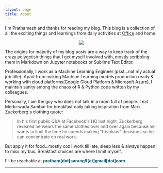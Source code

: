 ```yaml
---
layout: page
title: About
---
```


I'm Prathamesh and thanks for reading my blog. This blog is a collection of all the exciting things and learnings from daily activities at [Office](https://www.linkedin.com/company-beta/3607025/) and home. 

<div align="center"><img src="https://media.giphy.com/media/ZbUIRN1gI5ySc/giphy.gif" /></div>

The origins for majority of my blog posts are a way to keep track of the crazy polygotish things that I get myself involved with, mostly scribbling them in Markdown on Jupyter notebooks or Sublime Text Editor.

Professionally, I work as a Machine Learning Engineer (psst...not my actual job title). Apart from making Machine Learning models production ready & working with cloud platforms(Google Cloud Platform & Microsoft Azure), I maintain sanity among the chaos of R & Python code written by my colleagues. 

Personally, I am the guy who does not talk in a room full of people. I eat Medu-wada Sambar for breakfast daily taking inspiration from Mark Zuckerberg's clothing quote:

>In his first public Q&A at Facebook's HQ last night, Zuckerberg revealed he wears the same clothes over and over again because he wants to limit the time he spends making "frivolous" decisions so he can concentrate on real work.

But apply it for food...mostly coz I work till late, sleep less & always happen to miss my bus. Breakfast choices are where I limit myself. 

I'll be reachable at <b style="text-decoration: none; color:#0c556b; hover:black;">pratham[dot]sarang9[at]gmail[dot]com.</b>

***

